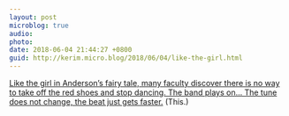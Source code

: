 ```yaml
---
layout: post
microblog: true
audio: 
photo: 
date: 2018-06-04 21:44:27 +0800
guid: http://kerim.micro.blog/2018/06/04/like-the-girl.html
---
```

[Like the girl in Anderson’s fairy tale, many faculty discover there is no way to take off the red shoes and stop dancing. The band plays on… The tune does not change, the beat just gets faster.](https://opendistanceteachingandlearning.wordpress.com/2018/06/04/faculty-as-quantified-measured-and-tired-the-lure-of-the-red-shoes/) (This.)
